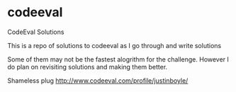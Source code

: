 codeeval
========

CodeEval Solutions

This is a repo of solutions to codeeval as I go through and write solutions

Some of them may not be the fastest alogrithm for the challenge. However I do plan on revisiting solutions and making them better.

Shameless plug
http://www.codeeval.com/profile/justinboyle/
